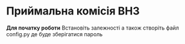 # **Приймальна комісія ВНЗ**

**Для початку роботи**
Встановіть залежності а також створіть файл config.py де буде зберігатися пароль
